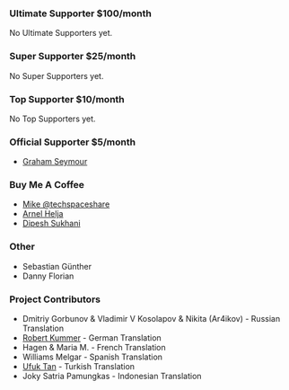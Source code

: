 ### Ultimate Supporter <span>$100/month</span>
No Ultimate Supporters yet.

### Super Supporter <span>$25/month</span>
No Super Supporters yet.

### Top Supporter <span>$10/month</span>
No Top Supporters yet.

### Official Supporter <span>$5/month</span>
* [Graham Seymour](https://www.patreon.com/user/creators?u=3762497)

### Buy Me A Coffee
* [Mike @techspaceshare](https://twitter.com/techspaceshare)
* [Arnel Helja](https://github.com/ahelja)
* [Dipesh Sukhani](https://github.com/amateur-dev)

### Other
* Sebastian Günther
* Danny Florian

### Project Contributors
* Dmitriy Gorbunov & Vladimir V Kosolapov & Nikita (Ar4ikov) - Russian Translation
* [Robert Kummer](https://github.com/rokde) - German Translation
* Hagen & Maria M. - French Translation
* Williams Melgar - Spanish Translation
* [Ufuk Tan](https://github.com/ufukty) - Turkish Translation
* Joky Satria Pamungkas - Indonesian Translation
